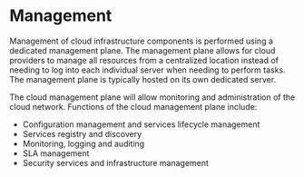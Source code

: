 # Management

Management of cloud infrastructure components is performed using a dedicated management plane. The management plane allows for cloud providers to manage all resources from a centralized location instead of needing to log into each individual server when needing to perform tasks. The management plane is typically hosted on its own dedicated server.

The cloud management plane will allow monitoring and administration of the cloud network. Functions of the cloud management plane include:

- Configuration management and services lifecycle management
- Services registry and discovery
- Monitoring, logging and auditing
- SLA management
- Security services and infrastructure management
